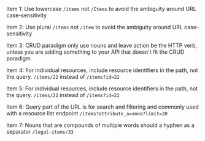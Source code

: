 Item 1: Use lowercase `/items` not `/Items` to avoid the ambiguity around URL case-sensitivity

Item 2: Use plural `/items` not `/item` to avoid the ambiguity around URL case-sensitivity

Item 3: CRUD paradigm only use nouns and leave action be the HTTP verb, unless you are adding something to your API that doesn't fit the CRUD paradigm

Item 4: For individual resources, include resource identifiers in the path, not the query. `/items/22` instead of `/items?id=22`

Item 5: For individual resources, include resource identifiers in the path, not the query. `/items/22` instead of `/items?id=22`

Item 6: Query part of the URL is for search and filtering and commonly used with a resource list endpoint `/items?attribute_a=anna?limit=20`

Item 7: Nouns that are compounds of multiple words should a hyphen as a separator `/legal-items/33`
